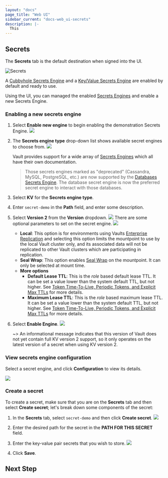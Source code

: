 ```yaml
---
layout: "docs"
page_title: "Web UI"
sidebar_current: "docs-web_ui-secrets"
description: |-
  This
---
```



## Secrets

The **Secrets** tab is the default destination when signed into the UI.

![Secrets](/assets/images/vault-ui-guide/vault-ui-secrets0.png)

A [Cubbyhole Secrets Engine](/docs/secrets/cubbyhole/index.html) and a
[Key/Value Secrets Engine](/docs/secrets/kv/index.html) are enabled by default
and ready to use.

Using the UI, you can managed the enabled [Secrets
Engines](/docs/secrets/index.html) and enable a new Secrets Engine.


### Enabling a new secrets engine

1. Select **Enable new engine** to begin enabling the demonstration Secrets Engine.
    ![](/assets/images/vault-ui-guide/vault-ui-secrets-enable0-1.png)

1. The **Secrets engine type** drop-down list shows available secret engines to choose from.
    ![](/assets/images/vault-ui-guide/vault-ui-secrets-enable0.png)

    Vault provides support for a wide array of [Secrets
    Engines](/docs/secrets/index.html) which all have their own documentation.

    > Those secrets engines marked as "deprecated" (Cassandra, MySQL,
    PostgreSQL, etc.) are now supported by the [Databases Secrets
    Engine](/docs/secrets/databases/index.html). The database secret engine is
    now the preferred secret engine to interact with those databases.

1. Select **KV** for the **Secrets engine type**.

1. Enter `secret-demo` in the **Path** field, and enter some description.

1. Select **Version 2** from the **Version** dropdown.
    ![](/assets/images/vault-ui-guide/vault-ui-secrets-enable1.png)
    There are some optional parameters to set on the secret engine.
    ![](/assets/images/vault-ui-guide/vault-ui-secrets-enable2.png)
    - **Local**: This option is for environments using Vaults [Enterprise Replication](/docs/enterprise/replication/index.html) and selecting this option limits the mountpoint to use by the local Vault cluster only, and its associated data will not be replicated to other Vault clusters which are participating in replication.
    - **Seal Wrap**: This option enables [Seal Wrap](/docs/enterprise/sealwrap/index.html) on the mountpoint. It can only be selected at mount time.
    - **More options**
      - **Default Lease TTL**: This is the *role* based default lease TTL. It can be set a value lower than the system default TTL, but not higher. See [Token Time-To-Live, Periodic Tokens, and Explicit Max TTLs](/docs/concepts/tokens.html#token-time-to-live-periodic-tokens-and-explicit-max-ttls) for more details.
      - **Maximum Lease TTL**: This is the *role* based maximum lease TTL. It can be set a value lower than the system default TTL, but not higher. See [Token Time-To-Live, Periodic Tokens, and Explicit Max TTLs](/docs/concepts/tokens.html#token-time-to-live-periodic-tokens-and-explicit-max-ttls) for more details.

1. Select **Enable Engine**.
    ![](/assets/images/vault-ui-guide/vault-ui-secrets-enable3.png)

    ~> An informational message indicates that this version of Vault does not yet contain full KV version 2 support, so it only operates on the latest version of a secret when using KV version 2.



### View secrets engine configuration

Select a secret engine, and click **Configuration** to view its details.

![](/assets/images/vault-ui-guide/vault-ui-secret-demo0.png)



### Create a secret

To create a secret,  make sure that you are on the **Secrets** tab and then select **Create secret**; let's break down some components of the secret:

1. In the **Secrets** tab, select `secret-demo` and then click **Create secret**.
    ![](/assets/images/vault-ui-guide/vault-ui-create-secret1.png)

1. Enter the desired path for the secret in the **PATH FOR THIS SECRET** field.

1. Enter the key-value pair secrets that you wish to store.
    ![](/assets/images/vault-ui-guide/vault-ui-create-secret0.png)

1. Click **Save**.



## Next Step
